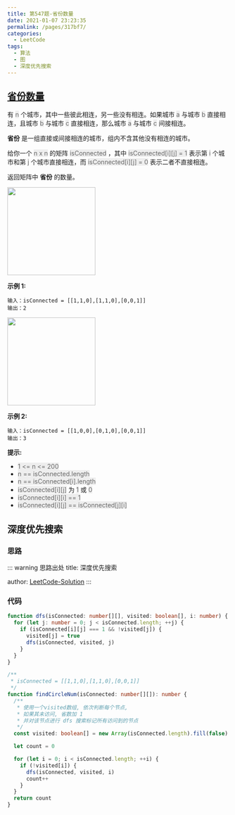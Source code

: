 ```yaml
---
title: 第547题-省份数量
date: 2021-01-07 23:23:35
permalink: /pages/317bf7/
categories:
  - LeetCode
tags:
  - 算法
  - 图
  - 深度优先搜索
---
```


## [省份数量](https://leetcode-cn.com/problems/number-of-provinces/)

有 <font style="background: #eee; color: #666;">n</font> 个城市，其中一些彼此相连，另一些没有相连。如果城市 <font style="background: #eee; color: #666;">a</font> 与城市 <font style="background: #eee; color: #666;">b</font> 直接相连，且城市 <font style="background: #eee; color: #666;">b</font> 与城市 <font style="background: #eee; color: #666;">c</font> 直接相连，那么城市 <font style="background: #eee; color: #666;">a</font> 与城市 <font style="background: #eee; color: #666;">c</font> 间接相连。

**省份** 是一组直接或间接相连的城市，组内不含其他没有相连的城市。

给你一个 <font style="background: #eee; color: #666;">n x n</font> 的矩阵 <font style="background: #eee; color: #666;">isConnected</font> ，其中 <font style="background: #eee; color: #666;">isConnected[i][j] = 1</font> 表示第 <font style="background: #eee; color: #666;">i</font> 个城市和第 <font style="background: #eee; color: #666;">j</font> 个城市直接相连，而 <font style="background: #eee; color: #666;">isConnected[i][j] = 0</font> 表示二者不直接相连。

返回矩阵中 **省份** 的数量。

<img src="https://cdn.jsdelivr.net/gh/xiaojun996/CDN/images/leetcode/number-of-provinces-1.png" width="200" />

**示例 1:**

```
输入：isConnected = [[1,1,0],[1,1,0],[0,0,1]]
输出：2
```

<!-- more -->

<img src="https://cdn.jsdelivr.net/gh/xiaojun996/CDN/images/leetcode/number-of-provinces-2.png" width="200" />

**示例 2:**

```
输入：isConnected = [[1,0,0],[0,1,0],[0,0,1]]
输出：3
```

**提示:**

- <font style="background: #eee; color: #666;">1 <= n <= 200</font>
- <font style="background: #eee; color: #666;">n == isConnected.length</font>
- <font style="background: #eee; color: #666;">n == isConnected[i].length</font>
- <font style="background: #eee; color: #666;">isConnected[i][j]</font> 为 <font style="background: #eee; color: #666;">1</font> 或 <font style="background: #eee; color: #666;">0</font>
- <font style="background: #eee; color: #666;">isConnected[i][i] == 1</font>
- <font style="background: #eee; color: #666;">isConnected[i][j] == isConnected[j][i]</font>

## 深度优先搜索

### 思路

::: warning 思路出处
title: 深度优先搜索

author: [LeetCode-Solution](https://leetcode-cn.com/problems/number-of-provinces/solution/sheng-fen-shu-liang-by-leetcode-solution-eyk0/)
:::

### 代码

```TypeScript
function dfs(isConnected: number[][], visited: boolean[], i: number) {
  for (let j: number = 0; j < isConnected.length; ++j) {
    if (isConnected[i][j] === 1 && !visited[j]) {
      visited[j] = true
      dfs(isConnected, visited, j)
    }
  }
}

/**
 * isConnected = [[1,1,0],[1,1,0],[0,0,1]]
 */
function findCircleNum(isConnected: number[][]): number {
  /**
   * 使用一个visited数组, 依次判断每个节点,
   * 如果其未访问, 省数加 1
   * 并对该节点进行 dfs 搜索标记所有访问到的节点
   */
  const visited: boolean[] = new Array(isConnected.length).fill(false)

  let count = 0

  for (let i = 0; i < isConnected.length; ++i) {
    if (!visited[i]) {
      dfs(isConnected, visited, i)
      count++
    }
  }
  return count
}
```
